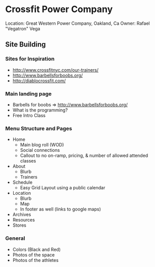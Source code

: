 # Crossfit Power Company

Location: Great Western Power Company, Oakland, Ca
Owner: Rafael "Vegatron" Vega

## Site Building

### Sites for Inspiration
* http://www.crossfitnyc.com/our-trainers/
* http://www.barbellsforboobs.org/
* http://diablocrossfit.com/

### Main landing page

* Barbells for boobs => http://www.barbellsforboobs.org/
* What is the programming?
* Free Intro Class

### Menu Structure and Pages

* Home
  * Main blog roll (WOD)
  * Social connections
  * Callout to no on-ramp, pricing, & number of allowed attended classes
* About
  * Blurb
  * Trainers
* Schedule
  * Easy Grid Layout using a public calendar
* Location
  * Blurb
  * Map
  * In footer as well (links to google maps)
* Archives
* Resources
* Stores

### General

* Colors (Black and Red)
* Photos of the space
* Photos of the athletes
